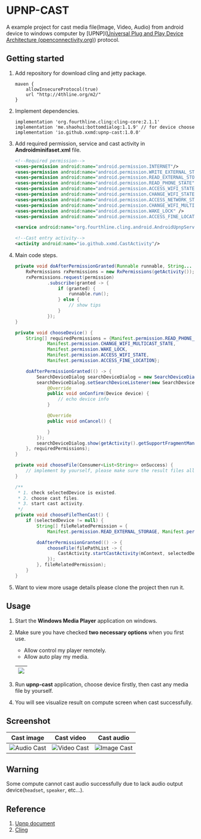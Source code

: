 # UPNP-CAST

A example project for cast media file(Image, Video, Audio) from android device to windows computer by [UPNP]([Universal Plug and Play Device Architecture (openconnectivity.org)](https://openconnectivity.org/upnp-specs/UPnP-arch-DeviceArchitecture-v2.0-20200417.pdf)) protocol.

## Getting started

1. Add repository for download cling and jetty package.

   ```
   maven {
       allowInsecureProtocol(true)
       url "http://4thline.org/m2/"
   }
   ```

2. Implement dependencies.

   ```
   implementation 'org.fourthline.cling:cling-core:2.1.1'
   implementation 'me.shaohui:bottomdialog:1.1.9' // for device choose
   implementation 'io.github.xxmd:upnp-cast:1.0.0'
   ```

3. Add required permission, service and cast activity in **Androidminifaset.xml** file.

   ```xml
   <!--Required permission-->
   <uses-permission android:name="android.permission.INTERNET"/>
   <uses-permission android:name="android.permission.WRITE_EXTERNAL_STORAGE" />
   <uses-permission android:name="android.permission.READ_EXTERNAL_STORAGE" />
   <uses-permission android:name="android.permission.READ_PHONE_STATE" />
   <uses-permission android:name="android.permission.ACCESS_WIFI_STATE" />
   <uses-permission android:name="android.permission.CHANGE_WIFI_STATE" />
   <uses-permission android:name="android.permission.ACCESS_NETWORK_STATE" />
   <uses-permission android:name="android.permission.CHANGE_WIFI_MULTICAST_STATE" />
   <uses-permission android:name="android.permission.WAKE_LOCK" />
   <uses-permission android:name="android.permission.ACCESS_FINE_LOCATION" />
   
   <service android:name="org.fourthline.cling.android.AndroidUpnpServiceImpl"/>
   
   <!--Cast entry activity-->
   <activity android:name="io.github.xxmd.CastActivity"/>
   ```

4. Main code steps.

   ```java
   private void doAfterPermissionGranted(Runnable runnable, String... permission) {
       RxPermissions rxPermissions = new RxPermissions(getActivity());
       rxPermissions.request(permission)
               .subscribe(granted -> {
                   if (granted) {
                       runnable.run();
                   } else {
                       // show tips
                   }
               });
   }
   
   private void chooseDevice() {
       String[] requiredPermissions = {Manifest.permission.READ_PHONE_STATE,
               Manifest.permission.CHANGE_WIFI_MULTICAST_STATE,
               Manifest.permission.WAKE_LOCK,
               Manifest.permission.ACCESS_WIFI_STATE,
               Manifest.permission.ACCESS_FINE_LOCATION};
   
       doAfterPermissionGranted(() -> {
           SearchDeviceDialog searchDeviceDialog = new SearchDeviceDialog(selectedDevice);
           searchDeviceDialog.setSearchDeviceListener(new SearchDeviceDialog.SearchDeviceListener() {
               @Override
               public void onConfirm(Device device) {
                   // echo device info
               }
   
               @Override
               public void onCancel() {
   
               }
           });
           searchDeviceDialog.show(getActivity().getSupportFragmentManager());
       }, requiredPermissions);
   }
   
   private void chooseFile(Consumer<List<String>> onSuccess) {
       // implement by yourself, please make sure the result files all have same type(all image or all video or all audio).
   }
   
   /**
    * 1. check selectedDevice is existed.
    * 2. choose cast files.
    * 3. start cast activity.
    */
   private void chooseFileThenCast() {
       if (selectedDevice != null) {
           String[] fileRelatedPermission = {
               Manifest.permission.READ_EXTERNAL_STORAGE, Manifest.permission.WRITE_EXTERNAL_STORAGE};
   
           doAfterPermissionGranted(() -> {
               chooseFile(filePathList -> {
                   CastActivity.startCastActivity(mContext, selectedDevice, filePathList);
               });
           }, fileRelatedPermission);
       }
   }
   ```

5. Want to view more usage details please clone the project then run it.

## Usage

1. Start the **Windows Media Player** application on windows.

2. Make sure you have checked **two necessary options** when you first use.

   	- Allow control my player remotely.
   	- Allow auto play my media.  

   | ![](https://wms-file-bucket.oss-cn-hangzhou.aliyuncs.com/Snipaste_2023-12-12_17-31-50.png) |
   | ------------------------------------------------------------ |

3. Run **upnp-cast** application, choose device firstly, then cast any media file by yourself.

4. You will see visualize result on compute screen when cast successfully.

## Screenshot


|                          Cast image                          |                          Cast video                          |                          Cast audio                          |
| :----------------------------------------------------------: | :----------------------------------------------------------: | :----------------------------------------------------------: |
| ![Audio Cast](https://wms-file-bucket.oss-cn-hangzhou.aliyuncs.com/Screenshot_20231212_183306_io.github.xxmd.jpg) | ![Video Cast](https://wms-file-bucket.oss-cn-hangzhou.aliyuncs.com/Screenshot_20231212_183329_io.github.xxmd.jpg) | ![Image Cast](https://wms-file-bucket.oss-cn-hangzhou.aliyuncs.com/Screenshot_20231212_183339_io.github.xxmd.jpg) |

## Warning

Some compute cannot cast audio successfully due to lack audio output device(`headset`, `speaker`, etc...).

## Reference

1. [Upnp document](https://openconnectivity.org/upnp-specs/UPnP-arch-DeviceArchitecture-v2.0-20200417.pdf)
2. [Cling](https://github.com/4thline/cling)